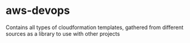 # aws-devops
Contains all types of cloudformation templates, gathered from different sources as a library to use with other projects
